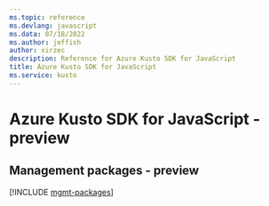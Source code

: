 ```yaml
---
ms.topic: reference
ms.devlang: javascript
ms.data: 07/18/2022
ms.author: jeffish
author: xirzec
description: Reference for Azure Kusto SDK for JavaScript
title: Azure Kusto SDK for JavaScript
ms.service: kusto
---
```

# Azure Kusto SDK for JavaScript - preview

## Management packages - preview
[!INCLUDE [mgmt-packages](kusto-mgmt-index.md)]
